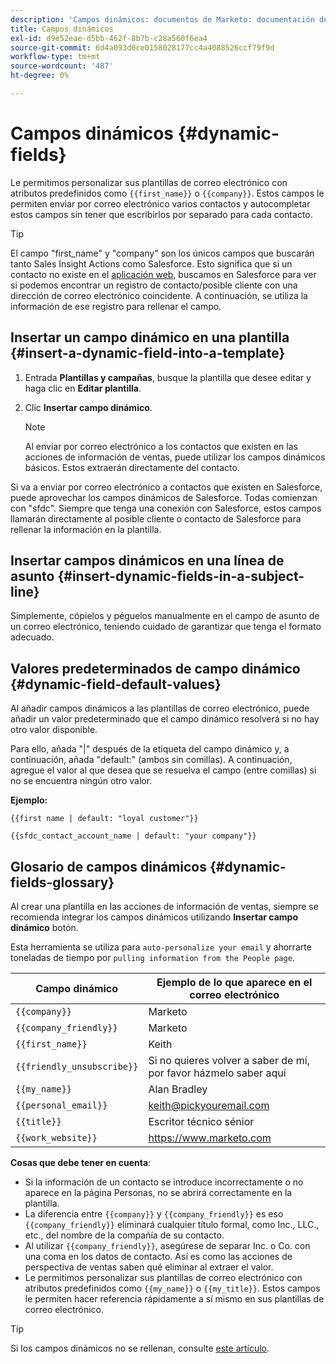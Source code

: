 ```yaml
---
description: 'Campos dinámicos: documentos de Marketo: documentación del producto'
title: Campos dinámicos
exl-id: d9e52eae-d5bb-462f-8b7b-c28a560f6ea4
source-git-commit: 6d4a093d0ce0158028177cc4a4088526ccf79f9d
workflow-type: tm+mt
source-wordcount: '487'
ht-degree: 0%

---
```


# Campos dinámicos {#dynamic-fields}

Le permitimos personalizar sus plantillas de correo electrónico con atributos predefinidos como `{{first_name}}` o `{{company}}`. Estos campos le permiten enviar por correo electrónico varios contactos y autocompletar estos campos sin tener que escribirlos por separado para cada contacto.

>[!TIP]
>
>El campo &quot;first_name&quot; y &quot;company&quot; son los únicos campos que buscarán tanto Sales Insight Actions como Salesforce. Esto significa que si un contacto no existe en el [aplicación web](https://toutapp.com/login), buscamos en Salesforce para ver si podemos encontrar un registro de contacto/posible cliente con una dirección de correo electrónico coincidente. A continuación, se utiliza la información de ese registro para rellenar el campo.

## Insertar un campo dinámico en una plantilla {#insert-a-dynamic-field-into-a-template}

1. Entrada **Plantillas y campañas**, busque la plantilla que desee editar y haga clic en **Editar plantilla**.

1. Clic **Insertar campo dinámico**.

   >[!NOTE]
   >
   >Al enviar por correo electrónico a los contactos que existen en las acciones de información de ventas, puede utilizar los campos dinámicos básicos. Estos extraerán directamente del contacto.

Si va a enviar por correo electrónico a contactos que existen en Salesforce, puede aprovechar los campos dinámicos de Salesforce. Todas comienzan con &quot;sfdc&quot;. Siempre que tenga una conexión con Salesforce, estos campos llamarán directamente al posible cliente o contacto de Salesforce para rellenar la información en la plantilla.

## Insertar campos dinámicos en una línea de asunto {#insert-dynamic-fields-in-a-subject-line}

Simplemente, cópielos y péguelos manualmente en el campo de asunto de un correo electrónico, teniendo cuidado de garantizar que tenga el formato adecuado.

## Valores predeterminados de campo dinámico {#dynamic-field-default-values}

Al añadir campos dinámicos a las plantillas de correo electrónico, puede añadir un valor predeterminado que el campo dinámico resolverá si no hay otro valor disponible.

Para ello, añada &quot;|&quot; después de la etiqueta del campo dinámico y, a continuación, añada &quot;default:&quot; (ambos sin comillas). A continuación, agregue el valor al que desea que se resuelva el campo (entre comillas) si no se encuentra ningún otro valor.

**Ejemplo:**

`{{first name | default: "loyal customer"}}`

`{{sfdc_contact_account_name | default: "your company"}}`

## Glosario de campos dinámicos {#dynamic-fields-glossary}

Al crear una plantilla en las acciones de información de ventas, siempre se recomienda integrar los campos dinámicos utilizando **Insertar campo dinámico** botón.

Esta herramienta se utiliza para `auto-personalize your email` y ahorrarte toneladas de tiempo por `pulling information from the People page`.

| Campo dinámico | Ejemplo de lo que aparece en el correo electrónico |
|---|---|
| `{{company}}` | Marketo |
| `{{company_friendly}}` | Marketo |
| `{{first_name}}` | Keith |
| `{{friendly_unsubscribe}}` | Si no quieres volver a saber de mí, por favor házmelo saber aquí |
| `{{my_name}}` | Alan Bradley |
| `{{personal_email}}` | keith@pickyouremail.com |
| `{{title}}` | Escritor técnico sénior |
| `{{work_website}}` | https://www.marketo.com |

**Cosas que debe tener en cuenta**:

* Si la información de un contacto se introduce incorrectamente o no aparece en la página Personas, no se abrirá correctamente en la plantilla.
* La diferencia entre `{{company}}` y `{{company_friendly}}` es eso `{{company_friendly}}` eliminará cualquier título formal, como Inc., LLC., etc., del nombre de la compañía de su contacto.
* Al utilizar `{{company_friendly}}`, asegúrese de separar Inc. o Co. con una coma en los datos de contacto. Así es como las acciones de perspectiva de ventas saben qué eliminar al extraer el valor.
* Le permitimos personalizar sus plantillas de correo electrónico con atributos predefinidos como `{{my_name}}` o `{{my_title}}`. Estos campos le permiten hacer referencia rápidamente a sí mismo en sus plantillas de correo electrónico.

>[!TIP]
>
>Si los campos dinámicos no se rellenan, consulte [este artículo](/help/marketo/product-docs/marketo-sales-insight/actions/faq/why-arent-my-dynamic-fields-filling-out.md).
